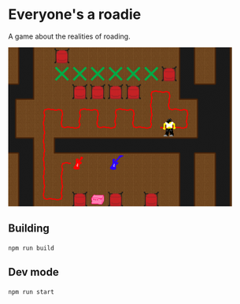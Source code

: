 # Everyone's a roadie

A game about the realities of roading.

![alt text](https://github.com/jgke/fgj20/raw/master/press/ingame1.png "in-game image")

## Building

`npm run build`

## Dev mode

`npm run start`
